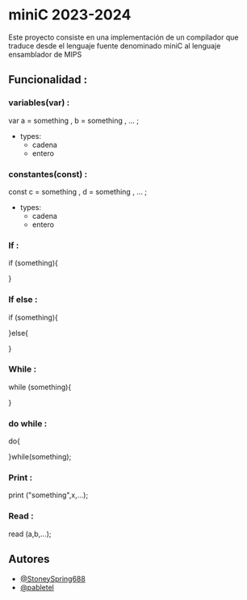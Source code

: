 # miniC 2023-2024

Este proyecto consiste en una implementación de un compilador que traduce desde el lenguaje fuente denominado miniC al lenguaje ensamblador de MIPS

## Funcionalidad :
### variables(var) :
  var a = something , b = something , ... ;
  - types:
    - cadena
    - entero

### constantes(const) :
  const c = something , d = something , ... ;
  - types:
    - cadena
    - entero

### If :
  if (something){
  
  }

### If else :
  if (something){
  
  }else{
  
  }

### While :
  while (something){
  
  }

### do while :
  do{

  }while(something);

### Print :
  print ("something",x,...);

### Read :
  read (a,b,...);

## Autores

- [@StoneySpring688](https://github.com/StoneySpring688)
- [@pabletel](https://github.com/pabletel)
